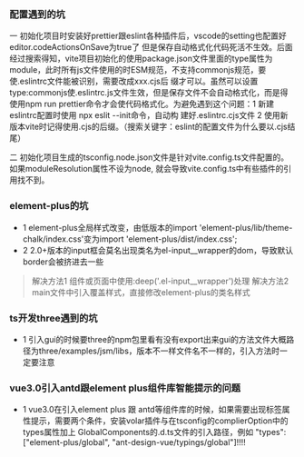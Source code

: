 ### 配置遇到的坑
一 初始化项目时安装好prettier跟eslint各种插件后，vscode的setting也配置好editor.codeActionsOnSave为true了
但是保存自动格式化代码死活不生效。后面经过搜索得知，vite项目初始化的使用package.json文件里面的type属性为
module，此时所有js文件使用的时ESM规范，不支持commonjs规范，要使.eslintrc文件能被识别，需要改成xxx.cjs后
缀才可以。虽然可以设置type:commonjs使.eslintrc.js文件生效，但是保存文件不会自动格式化，而是得使用npm run
prettier命令才会使代码格式化。为避免遇到这个问题：1 新建eslintrc配置时使用 npx eslit --init命令，自动构
建好.eslintrc.cjs文件 2 使用新版本vite时记得使用.cjs的后缀。（搜索关键字：eslint的配置文件为什么要以.cjs结尾）

二 初始化项目生成的tsconfig.node.json文件是针对vite.config.ts文件配置的。如果moduleResolution属性不设为node,
就会导致vite.config.ts中有些插件的引用找不到。

### element-plus的坑
* 1 element-plus全局样式改变，由低版本的import 'element-plus/lib/theme-chalk/index.css'变为import 'element-plus/dist/index.css';
* 2 2.0+版本的input框会莫名出现类名为el-input__wrapper的dom，导致默认border会被挤进去一些
>解决方法1 组件或页面中使用:deep('.el-input__wrapper')处理
>解决方法2 main文件中引入覆盖样式，直接修改element-plus的类名样式

### ts开发three遇到的坑
* 1 引入gui的时候要three的npm包里看有没有export出来gui的方法文件大概路径为three/examples/jsm/libs，版本不一样文件名不一样的，引入方法时一定要注意

### vue3.0引入antd跟element plus组件库智能提示的问题
* 1 vue3.0在引入element plus 跟 antd等组件库的时候，如果需要出现标签属性提示，需要两个条件，安装volar插件与在tsconfig的complierOption中的types属性加上
    GlobalComponents的.d.ts文件的引入路径，例如 "types": ["element-plus/global", "ant-design-vue/typings/global"]!!!!